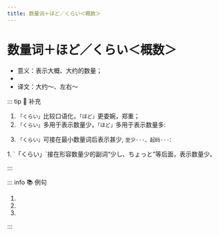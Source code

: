 ```yaml
---
title: 数量词＋ほど／くらい＜概数＞
---
```


# 数量词＋ほど／くらい＜概数＞

- 意义：表示大概、大约的数量；
- <grammer-content sentence="接续：**表示时间、数量或距离等名词** + ほど；" />
- 译文：大约～、左右～

::: tip :bookmark: 补充

1. `「くらい」`比较口语化，`「ほど」`更委婉，郑重；
2. `「くらい」`多用于表示数量少，`「ほど」`多用于表示数量多:

<div class="bunpou-block">

  <grammer-content sentence='クラスには20[人/にん]**ぐらい**います。' trans='班里只有20个人左右啊。😞 (表示数量少)' />
  <grammer-content sentence='クラスには20[人/にん]**ほど**います。' trans='帮里有20个人左右呐！😲(表示数量多)' />

</div>

3. `「くらい」`可接在最小数量词后表示甚少, `至少···、起码···`:

<div class="bunpou-block">

  <grammer-content sentence='とても[景色/けしき]のいいところだから、[一度/いちど]**ぐらい**[行っ/いっ]て[見よう/みよう]。' trans='这儿风景这么好，我们至少得去看一次吧。' />

</div>
1. `「くらい」`接在形容数量少的副词“少し、ちょっと”等后面，表示数量少。

<div class="bunpou-block">

  <grammer-content sentence='A: お[金/かね]がありますか。' trans='A: 你有钱么？  ' />
  <grammer-content sentence='B: [少し/すこし]**ぐらい**はありますが、たくさんはありません。' trans='B: 有，但不多。' />

</div>

:::

::: info :books: 例句

1. <grammer-content sentence='[会社/かいしゃ]は[一週間/いちしゅうかん]**ほど**[休み/やすみ]になる。' trans='这家公司将关闭一个星期左右。' />
2. <grammer-content sentence='[私/わたし]は[病気/びょうき]で[一週間/いちしゅうかん]**ほど**[学校/がっこう]を[休み/やすみ]ました。' trans='我因病缺课一周左右。' />
3. <grammer-content sentence='[毎朝/まいあさ]３０[分/ぶん]**ほど**[日本語/にほんご]を[朗読/ろうどく]しています。' trans='每天早上读30分钟左右日语。' />

:::
